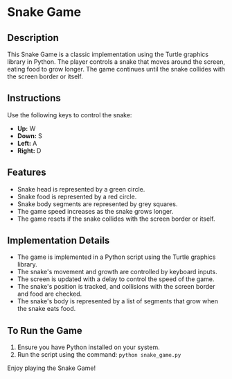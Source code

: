 # Snake Game

## Description

This Snake Game is a classic implementation using the Turtle graphics library in Python. The player controls a snake that moves around the screen, eating food to grow longer. The game continues until the snake collides with the screen border or itself.

## Instructions

Use the following keys to control the snake:
- **Up:** W
- **Down:** S
- **Left:** A
- **Right:** D

## Features

- Snake head is represented by a green circle.
- Snake food is represented by a red circle.
- Snake body segments are represented by grey squares.
- The game speed increases as the snake grows longer.
- The game resets if the snake collides with the screen border or itself.

## Implementation Details

- The game is implemented in a Python script using the Turtle graphics library.
- The snake's movement and growth are controlled by keyboard inputs.
- The screen is updated with a delay to control the speed of the game.
- The snake's position is tracked, and collisions with the screen border and food are checked.
- The snake's body is represented by a list of segments that grow when the snake eats food.

## To Run the Game

1. Ensure you have Python installed on your system.
2. Run the script using the command: `python snake_game.py`

Enjoy playing the Snake Game!

